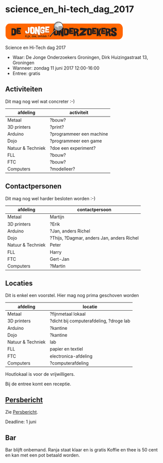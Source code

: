 # science_en_hi-tech_dag_2017

![De Jonge Onderzoekers Groningen](Djog.png)

Science en Hi-Tech dag 2017

 * Waar: De Jonge Onderzoekers Groningen, Dirk Huizingastraat 13, Groningen
 * Wanneer: zondag 11 juni 2017 12:00-16:00
 * Entree: gratis

## Activiteiten

Dit mag nog wel wat concreter :-)

afdeling|activiteit
---|---
Metaal|?bouw?
3D printers|?print?
Arduino|?programmeer een machine
Dojo|?programmeer een game
Natuur & Techniek|?doe een experiment?
FLL|?bouw?
FTC|?bouw?
Computers|?modelleer?

## Contactpersonen

Dit mag nog wel harder besloten worden :-)

afdeling|contactpersoon
---|---
Metaal|Martijn
3D printers|?Erik
Arduino|?Jan, anders Richel
Dojo|?Thijs, ?Dagmar, anders Jan, anders Richel
Natuur & Techniek|Peter
FLL|Harry
FTC|Gert-Jan
Computers|?Martin

## Locaties

Dit is enkel een voorstel. Hier mag nog prima geschoven worden

afdeling|locatie
---|---
Metaal|?fijnmetaal lokaal
3D printers|?dicht bij computerafdeling, ?droge lab
Arduino|?kantine
Dojo|?kantine
Natuur & Techniek|lab
FLL|papier en textiel
FTC|electronica-afdeling
Computers|?computerafdeling

Houtlokaal is voor de vrijwilligers.

Bij de entree komt een receptie.

## [Persbericht](Persbericht.md)

Zie [Persbericht](Persbericht.md).

Deadline: 1 juni

## Bar

Bar blijft onbemand.
Ranja staat klaar en is gratis
Koffie en thee is 50 cent en kan met een pot betaald worden.
